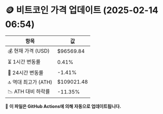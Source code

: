 # 🪙 비트코인 가격 업데이트 (2025-02-14 06:54)

| 항목                | 값 |
|--------------------|----------------|
| 💰 현재 가격 (USD) | $96569.84 |
| ⏳ 1시간 변동률    | 0.41% |
| 📆 24시간 변동률   | -1.41% |
| 🔝 역대 최고가 (ATH) | $109021.48 |
| 📉 ATH 대비 하락률 | -11.35% |

🔄 **이 파일은 GitHub Actions에 의해 자동으로 업데이트됩니다.**
